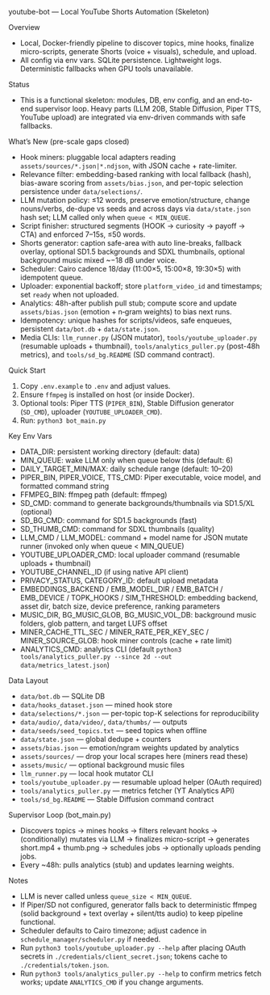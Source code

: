 youtube-bot — Local YouTube Shorts Automation (Skeleton)

Overview
- Local, Docker-friendly pipeline to discover topics, mine hooks, finalize micro-scripts, generate Shorts (voice + visuals), schedule, and upload.
- All config via env vars. SQLite persistence. Lightweight logs. Deterministic fallbacks when GPU tools unavailable.

Status
- This is a functional skeleton: modules, DB, env config, and an end-to-end supervisor loop. Heavy parts (LLM 20B, Stable Diffusion, Piper TTS, YouTube upload) are integrated via env-driven commands with safe fallbacks.

What’s New (pre-scale gaps closed)
- Hook miners: pluggable local adapters reading `assets/sources/*.json|*.ndjson`, with JSON cache + rate-limiter.
- Relevance filter: embedding-based ranking with local fallback (hash), bias-aware scoring from `assets/bias.json`, and per-topic selection persistence under `data/selections/`.
- LLM mutation policy: ≤12 words, preserve emotion/structure, change nouns/verbs, de-dupe vs seeds and across days via `data/state.json` hash set; LLM called only when `queue < MIN_QUEUE`.
- Script finisher: structured segments (HOOK → curiosity → payoff → CTA) and enforced 7–15s, ≤50 words.
- Shorts generator: caption safe-area with auto line-breaks, fallback overlay, optional SD1.5 backgrounds and SDXL thumbnails, optional background music mixed ~−18 dB under voice.
- Scheduler: Cairo cadence 18/day (11:00×5, 15:00×8, 19:30×5) with idempotent queue.
- Uploader: exponential backoff; store `platform_video_id` and timestamps; set `ready` when not uploaded.
- Analytics: 48h-after publish pull stub; compute score and update `assets/bias.json` (emotion + n‑gram weights) to bias next runs.
- Idempotency: unique hashes for scripts/videos, safe enqueues, persistent `data/bot.db` + `data/state.json`.
- Media CLIs: `llm_runner.py` (JSON mutator), `tools/youtube_uploader.py` (resumable uploads + thumbnail), `tools/analytics_puller.py` (post-48h metrics), and `tools/sd_bg.README` (SD command contract).

Quick Start
1) Copy `.env.example` to `.env` and adjust values.
2) Ensure `ffmpeg` is installed on host (or inside Docker).
3) Optional tools: Piper TTS (`PIPER_BIN`), Stable Diffusion generator (`SD_CMD`), uploader (`YOUTUBE_UPLOADER_CMD`).
4) Run: `python3 bot_main.py`

Key Env Vars
- DATA_DIR: persistent working directory (default: data)
- MIN_QUEUE: wake LLM only when queue below this (default: 6)
- DAILY_TARGET_MIN/MAX: daily schedule range (default: 10–20)
- PIPER_BIN, PIPER_VOICE, TTS_CMD: Piper executable, voice model, and formatted command string
- FFMPEG_BIN: ffmpeg path (default: ffmpeg)
- SD_CMD: command to generate backgrounds/thumbnails via SD1.5/XL (optional)
- SD_BG_CMD: command for SD1.5 backgrounds (fast)
- SD_THUMB_CMD: command for SDXL thumbnails (quality)
- LLM_CMD / LLM_MODEL: command + model name for JSON mutate runner (invoked only when queue < MIN_QUEUE)
- YOUTUBE_UPLOADER_CMD: local uploader command (resumable uploads + thumbnail)
- YOUTUBE_CHANNEL_ID (if using native API client)
- PRIVACY_STATUS, CATEGORY_ID: default upload metadata
- EMBEDDINGS_BACKEND / EMB_MODEL_DIR / EMB_BATCH / EMB_DEVICE / TOPK_HOOKS / SIM_THRESHOLD: embedding backend, asset dir, batch size, device preference, ranking parameters
- MUSIC_DIR, BG_MUSIC_GLOB, BG_MUSIC_VOL_DB: background music folders, glob pattern, and target LUFS offset
- MINER_CACHE_TTL_SEC / MINER_RATE_PER_KEY_SEC / MINER_SOURCE_GLOB: hook miner controls (cache + rate limit)
- ANALYTICS_CMD: analytics CLI (default `python3 tools/analytics_puller.py --since 2d --out data/metrics_latest.json`)

Data Layout
- `data/bot.db` — SQLite DB
- `data/hooks_dataset.json` — mined hook store
- `data/selections/*.json` — per-topic top-K selections for reproducibility
- `data/audio/`, `data/video/`, `data/thumbs/` — outputs
- `data/seeds/seed_topics.txt` — seed topics when offline
- `data/state.json` — global dedupe + counters
- `assets/bias.json` — emotion/ngram weights updated by analytics
- `assets/sources/` — drop your local scrapes here (miners read these)
- `assets/music/` — optional background music files
- `llm_runner.py` — local hook mutator CLI
- `tools/youtube_uploader.py` — resumable upload helper (OAuth required)
- `tools/analytics_puller.py` — metrics fetcher (YT Analytics API)
- `tools/sd_bg.README` — Stable Diffusion command contract

Supervisor Loop (bot_main.py)
- Discovers topics → mines hooks → filters relevant hooks → (conditionally) mutates via LLM → finalizes micro-script → generates short.mp4 + thumb.png → schedules jobs → optionally uploads pending jobs.
- Every ~48h: pulls analytics (stub) and updates learning weights.

Notes
- LLM is never called unless `queue_size < MIN_QUEUE`.
- If Piper/SD not configured, generator falls back to deterministic ffmpeg (solid background + text overlay + silent/tts audio) to keep pipeline functional.
- Scheduler defaults to Cairo timezone; adjust cadence in `schedule_manager/scheduler.py` if needed.
- Run `python3 tools/youtube_uploader.py --help` after placing OAuth secrets in `./credentials/client_secret.json`; tokens cache to `./credentials/token.json`.
- Run `python3 tools/analytics_puller.py --help` to confirm metrics fetch works; update `ANALYTICS_CMD` if you change arguments.
